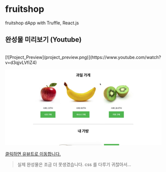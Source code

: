 # fruitshop
fruitshop dApp with Truffle, React.js

## 완성물 미리보기 (Youtube) ##
<br/>
[![Project_Preview](project_preview.png)](https://www.youtube.com/watch?v=d3qjvLVfiZ4)

![Screenshot](project_preview.png)

[클릭하면 유뷰트로 이동합니다.](https://www.youtube.com/watch?v=d3qjvLVfiZ4)

> 실제 완성물은 조금 더 못생겼습니다. css 를 다루기 귀찮아서...
